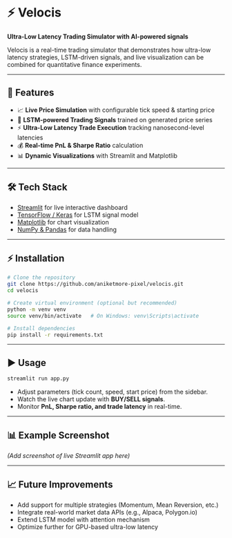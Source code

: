 # ⚡ Velocis

**Ultra-Low Latency Trading Simulator with AI-powered signals**  

Velocis is a real-time trading simulator that demonstrates how ultra-low latency strategies, LSTM-driven signals, and live visualization can be combined for quantitative finance experiments.

---

## 🚀 Features
- 📈 **Live Price Simulation** with configurable tick speed & starting price  
- 🤖 **LSTM-powered Trading Signals** trained on generated price series  
- ⚡ **Ultra-Low Latency Trade Execution** tracking nanosecond-level latencies  
- 💰 **Real-time PnL & Sharpe Ratio** calculation  
- 📊 **Dynamic Visualizations** with Streamlit and Matplotlib  

---

## 🛠️ Tech Stack
- [Streamlit](https://streamlit.io/) for live interactive dashboard  
- [TensorFlow / Keras](https://www.tensorflow.org/) for LSTM signal model  
- [Matplotlib](https://matplotlib.org/) for chart visualization  
- [NumPy & Pandas](https://pandas.pydata.org/) for data handling  

---

## ⚡ Installation

```bash
# Clone the repository
git clone https://github.com/aniketmore-pixel/velocis.git
cd velocis

# Create virtual environment (optional but recommended)
python -m venv venv
source venv/bin/activate   # On Windows: venv\Scripts\activate

# Install dependencies
pip install -r requirements.txt
```

---

## ▶️ Usage

```bash
streamlit run app.py
```

- Adjust parameters (tick count, speed, start price) from the sidebar.  
- Watch the live chart update with **BUY/SELL signals**.  
- Monitor **PnL, Sharpe ratio, and trade latency** in real-time.  

---

## 📊 Example Screenshot

*(Add screenshot of live Streamlit app here)*

---

## 📈 Future Improvements
- Add support for multiple strategies (Momentum, Mean Reversion, etc.)  
- Integrate real-world market data APIs (e.g., Alpaca, Polygon.io)  
- Extend LSTM model with attention mechanism  
- Optimize further for GPU-based ultra-low latency  

